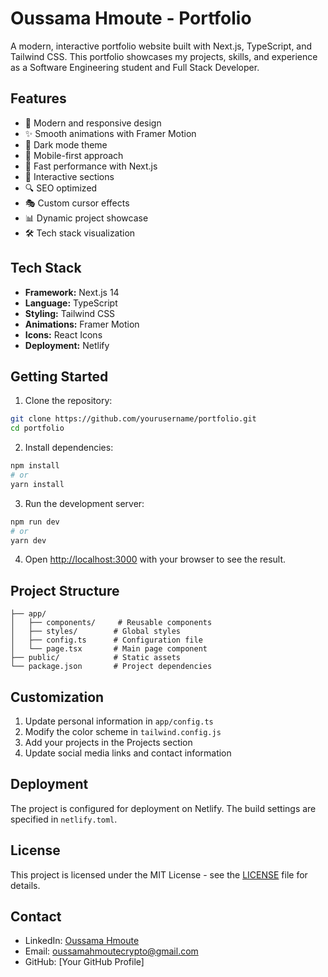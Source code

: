 # Oussama Hmoute - Portfolio

A modern, interactive portfolio website built with Next.js, TypeScript, and Tailwind CSS. This portfolio showcases my projects, skills, and experience as a Software Engineering student and Full Stack Developer.

## Features

- 🎨 Modern and responsive design
- ✨ Smooth animations with Framer Motion
- 🌙 Dark mode theme
- 📱 Mobile-first approach
- 🚀 Fast performance with Next.js
- 🎯 Interactive sections
- 🔍 SEO optimized
- 🎭 Custom cursor effects
- 📊 Dynamic project showcase
- 🛠️ Tech stack visualization

## Tech Stack

- **Framework:** Next.js 14
- **Language:** TypeScript
- **Styling:** Tailwind CSS
- **Animations:** Framer Motion
- **Icons:** React Icons
- **Deployment:** Netlify

## Getting Started

1. Clone the repository:
```bash
git clone https://github.com/yourusername/portfolio.git
cd portfolio
```

2. Install dependencies:
```bash
npm install
# or
yarn install
```

3. Run the development server:
```bash
npm run dev
# or
yarn dev
```

4. Open [http://localhost:3000](http://localhost:3000) with your browser to see the result.

## Project Structure

```
├── app/
│   ├── components/     # Reusable components
│   ├── styles/        # Global styles
│   ├── config.ts      # Configuration file
│   └── page.tsx       # Main page component
├── public/            # Static assets
└── package.json       # Project dependencies
```

## Customization

1. Update personal information in `app/config.ts`
2. Modify the color scheme in `tailwind.config.js`
3. Add your projects in the Projects section
4. Update social media links and contact information

## Deployment

The project is configured for deployment on Netlify. The build settings are specified in `netlify.toml`.

## License

This project is licensed under the MIT License - see the [LICENSE](LICENSE) file for details.

## Contact

- LinkedIn: [Oussama Hmoute](https://www.linkedin.com/in/oussama-hmoute-a8047b28a/)
- Email: oussamahmoutecrypto@gmail.com
- GitHub: [Your GitHub Profile] 